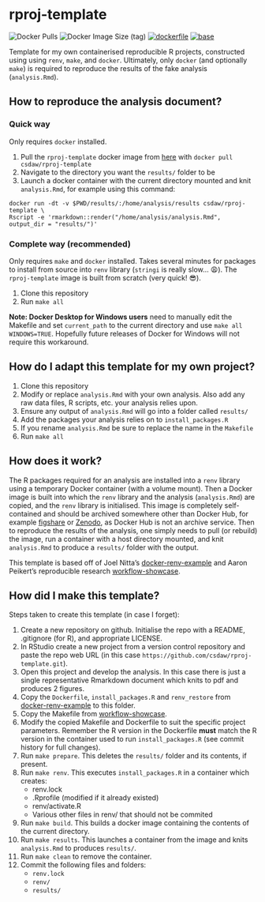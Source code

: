 rproj-template
================

![Docker
Pulls](https://img.shields.io/docker/pulls/csdaw/rproj-template)
![Docker Image Size
(tag)](https://img.shields.io/docker/image-size/csdaw/rproj-template/latest)
[![dockerfile](https://img.shields.io/badge/dockerfile%20on-github-blue.svg)](https://github.com/csdaw/rproj-template)
[![base](https://img.shields.io/badge/depends%20on-csdaw%2Frmarkdown--tinytex-blue)](https://hub.docker.com/csdaw/rmarkdown-tinytex "Docker base image")

Template for my own containerised reproducible R projects, constructed
using using `renv`, `make`, and `docker`. Ultimately, only `docker` (and
optionally `make`) is required to reproduce the results of the fake
analysis (`analysis.Rmd`).

How to reproduce the analysis document?
---------------------------------------

### Quick way

Only requires `docker` installed.

1.  Pull the `rproj-template` docker image from
    [here](https://hub.docker.com/repository/docker/csdaw/rproj-template)
    with `docker pull csdaw/rproj-template`
2.  Navigate to the directory you want the `results/` folder to be
3.  Launch a docker container with the current directory mounted and
    knit `analysis.Rmd`, for example using this command:

<!-- -->

    docker run -dt -v $PWD/results/:/home/analysis/results csdaw/rproj-template \
    Rscript -e 'rmarkdown::render("/home/analysis/analysis.Rmd", output_dir = "results/")'

### Complete way (recommended)

Only requires `make` and `docker` installed. Takes several minutes for
packages to install from source into `renv` library (`stringi` is really
slow… :weary:). The `rproj-template` image is built from scratch (very
quick! :sunglasses:).

1.  Clone this repository
2.  Run `make all`

**Note: Docker Desktop for Windows users** need to manually edit the
Makefile and set `current_path` to the current directory and use
`make all WINDOWS=TRUE`. Hopefully future releases of Docker for Windows
will not require this workaround.

How do I adapt this template for my own project?
------------------------------------------------

1.  Clone this repository
2.  Modify or replace `analysis.Rmd` with your own analysis. Also add
    any raw data files, R scripts, etc. your analysis relies upon.
3.  Ensure any output of `analysis.Rmd` will go into a folder called
    `results/`
4.  Add the packages your analysis relies on to `install_packages.R`
5.  If you rename `analysis.Rmd` be sure to replace the name in the
    `Makefile`
6.  Run `make all`

How does it work?
-----------------

The R packages required for an analysis are installed into a `renv`
library using a temporary Docker container (with a volume mount). Then a
Docker image is built into which the `renv` library and the analysis
(`analysis.Rmd`) are copied, and the `renv` library is initialised. This
image is completely self-contained and should be archived somewhere
other than Docker Hub, for example [figshare](https://figshare.com) or
[Zenodo](https://zenodo.org), as Docker Hub is not an archive service.
Then to reproduce the results of the analysis, one simply needs to pull
(or rebuild) the image, run a container with a host directory mounted,
and knit `analysis.Rmd` to produce a `results/` folder with the output.

This template is based off of Joel Nitta’s
[docker-renv-example](https://github.com/joelnitta/docker-renv-example)
and Aaron Peikert’s reproducible research
[workflow-showcase](https://github.com/aaronpeikert/workflow-showcase/tree/41e7bc740a9956dea743160aac24e88165b3ec33).

How did I make this template?
-----------------------------

Steps taken to create this template (in case I forget):

1.  Create a new repository on github. Initialise the repo with a
    README, .gitignore (for R), and appropriate LICENSE.
2.  In RStudio create a new project from a version control repository
    and paste the repo web URL (in this case
    `https://github.com/csdaw/rproj-template.git`).
3.  Open this project and develop the analysis. In this case there is
    just a single representative Rmarkdown document which knits to pdf
    and produces 2 figures.
4.  Copy the `Dockerfile`, `install_packages.R` and `renv_restore` from
    [docker-renv-example](https://github.com/joelnitta/docker-renv-example)
    to this folder.
5.  Copy the Makefile from
    [workflow-showcase](https://github.com/aaronpeikert/workflow-showcase/tree/41e7bc740a9956dea743160aac24e88165b3ec33).
6.  Modify the copied Makefile and Dockerfile to suit the specific
    project parameters. Remember the R version in the Dockerfile
    **must** match the R version in the container used to run
    `install_packages.R` (see commit history for full changes).
7.  Run `make prepare`. This deletes the `results/` folder and its
    contents, if present.
8.  Run `make renv`. This executes `install_packages.R` in a container
    which creates:
    -   renv.lock
    -   .Rprofile (modified if it already existed)
    -   renv/activate.R
    -   Various other files in renv/ that should not be commited
9.  Run `make build`. This builds a docker image containing the contents
    of the current directory.
10. Run `make results`. This launches a container from the image and
    knits `analysis.Rmd` to produces `results/`.
11. Run `make clean` to remove the container.
12. Commit the following files and folders:
    -   `renv.lock`
    -   `renv/`
    -   `results/`
